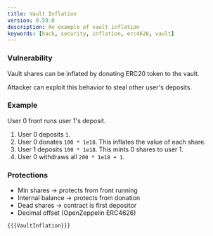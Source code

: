 ```yaml
---
title: Vault Inflation
version: 0.59.0
description: An example of vault inflation
keywords: [hack, security, inflation, erc4626, vault]
---
```


### Vulnerability

Vault shares can be inflated by donating ERC20 token to the vault.

Attacker can exploit this behavior to steal other user's deposits.

### Example

User 0 front runs user 1's deposit.

1. User 0 deposits `1`.
2. User 0 donates `100 * 1e18`. This inflates the value of each share.
3. User 1 deposits `100 * 1e18`. This mints 0 shares to user 1.
4. User 0 withdraws all `200 * 1e18 + 1`.

### Protections

- Min shares -> protects from front running
- Internal balance -> protects from donation
- Dead shares -> contract is first depositor
- Decimal offset (OpenZeppelin ERC4626)

```solidity
{{{VaultInflation}}}
```
